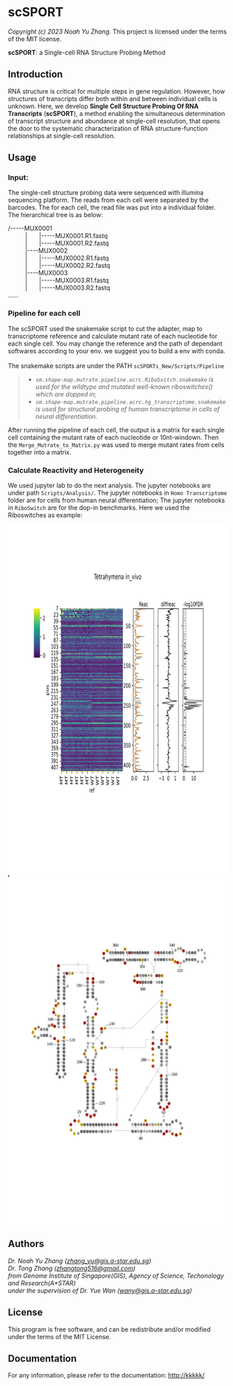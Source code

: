 # scSPORT
*Copyright (c) 2023 Noah Yu Zhang*. This project is licensed under the terms of the MIT license.

__scSPORT__: a Single-cell RNA Structure Probing Method

## Introduction

RNA structure is critical for multiple steps in gene regulation. However, how structures of transcripts differ both within and between individual cells is unknown. Here, we develop __Single Cell Structure Probing Of RNA Transcripts__ (__scSPORT__), a method enabling the simultaneous determination of transcript structure and abundance at single-cell resolution, that opens the door to the systematic characterization of RNA structure-function relationships at single-cell resolution. 

## Usage
### Input:
The single-cell structure probing data were sequenced with illumina sequencing platform. The reads from each cell were separated by the barcodes. The for each cell, the read file was put into a individual folder. The hierarchical tree is as below:

/-----MUX0001  
&nbsp;&nbsp;&nbsp;&nbsp;&nbsp;&nbsp;&nbsp;&nbsp;&nbsp;&nbsp;|&nbsp;&nbsp;&nbsp;&nbsp;&nbsp;&nbsp;&nbsp;|-----MUX0001.R1.fastq   
&nbsp;&nbsp;&nbsp;&nbsp;&nbsp;&nbsp;&nbsp;&nbsp;&nbsp;&nbsp;|&nbsp;&nbsp;&nbsp;&nbsp;&nbsp;&nbsp;&nbsp;|-----MUX0001.R2.fastq  
&nbsp;&nbsp;&nbsp;&nbsp;&nbsp;&nbsp;&nbsp;&nbsp;&nbsp;&nbsp;|----MUX0002  
&nbsp;&nbsp;&nbsp;&nbsp;&nbsp;&nbsp;&nbsp;&nbsp;&nbsp;&nbsp;|&nbsp;&nbsp;&nbsp;&nbsp;&nbsp;&nbsp;&nbsp;|-----MUX0002.R1.fastq  
&nbsp;&nbsp;&nbsp;&nbsp;&nbsp;&nbsp;&nbsp;&nbsp;&nbsp;&nbsp;|&nbsp;&nbsp;&nbsp;&nbsp;&nbsp;&nbsp;&nbsp;|-----MUX0002.R2.fastq  
&nbsp;&nbsp;&nbsp;&nbsp;&nbsp;&nbsp;&nbsp;&nbsp;&nbsp;&nbsp;|----MUX0003   
&nbsp;&nbsp;&nbsp;&nbsp;&nbsp;&nbsp;&nbsp;&nbsp;&nbsp;&nbsp;|&nbsp;&nbsp;&nbsp;&nbsp;&nbsp;&nbsp;&nbsp;|-----MUX0003.R1.fastq  
&nbsp;&nbsp;&nbsp;&nbsp;&nbsp;&nbsp;&nbsp;&nbsp;&nbsp;&nbsp;|&nbsp;&nbsp;&nbsp;&nbsp;&nbsp;&nbsp;&nbsp;|-----MUX0003.R2.fastq  
......
&nbsp;&nbsp;&nbsp;&nbsp;
### Pipeline for each cell
The scSPORT used the snakemake script to cut the adapter, map to transcriptome reference and calculate mutant rate of each nucleotide for each single cell. You may change the reference and the path of dependant softwares according to your env. we suggest you to build a env with conda.   
&nbsp;&nbsp;&nbsp;&nbsp;  
The snakemake scripts are under the PATH ```scSPORTs_New/Scripts/Pipeline```  
>+ *```sm.shape-map.mutrate.pipeline.acrc.RiboSxitch.snakemake``` is used for the wildtype and mutated well-known riboswitches() which are dopped in;*  
>+ *```sm.shape-map.mutrate.pipeline.acrc.hg_transcriptome.snakemake``` is used for structural probing of human transcriptome in cells of neural differentiation.*  

After running the pipeline of each cell, the output is a matrix for each single cell containing the mutant rate of each nucleotide or 10nt-windown. Then the ```Merge_Mutrate_to_Matrix.py``` was used to merge mutant rates from cells together into a matrix. 
&nbsp;&nbsp;&nbsp;&nbsp;
### Calculate Reactivity and Heterogeneity
We used jupyter lab to do the next analysis. The jupyter notebooks are under path ```Scripts/Analysis/```. The jupyter notebooks in ```Homo Transcriptome``` folder are for cells from human neural dfferentiation; The jupyter notebooks in ```RiboSwitch``` are for the dop-in benchmarks. Here we used the Riboswitches as example:  
<p float="left">
  <img src="/Figures/Reactivity_Heatmaps_of_Riboswitches/reac_heatmap.gNorm.with_statTest.Tetrahymena.svg" width="600" height="800"/>
  <img src="/Figures/Reactivity_on_Secondary_Structure/tetrahymena_from_ashley.in_vivo.WT.svg" width="500" height="800"/> 
</p>   

## Authors

*Dr. Noah Yu Zhang (zhang_yu@gis.a-star.edu.sg)*  
*Dr. Tong Zhang (zhangtong516@gmail.com)*  
*from Genome Institute of Singapore(GIS), Agency of Science, Techonology and Research(A\*STAR)*   
*under the supervision of Dr. Yue Wan (wany@gis.a-star.edu.sg)*


## License

This program is free software, and can be redistribute and/or modified under the terms of the MIT License.

## Documentation

For any information, please refer to the documentation: <http://kkkkk/>
